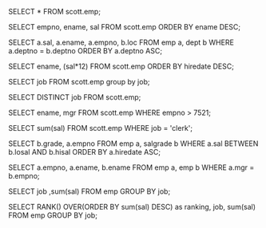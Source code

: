 SELECT *
  FROM scott.emp;
  
SELECT empno, ename, sal
  FROM scott.emp
       ORDER BY ename DESC;
       
SELECT a.sal, a.ename, a.empno, b.loc
  FROM emp a, dept b
 WHERE a.deptno = b.deptno
	   ORDER BY a.deptno ASC;
       
SELECT ename, (sal*12)
  FROM scott.emp
       ORDER BY hiredate DESC;

SELECT job
  FROM scott.emp
	   group by job;
       
SELECT DISTINCT job
  FROM scott.emp;
       
SELECT ename, mgr
  FROM scott.emp
 WHERE empno > 7521;
 
SELECT sum(sal)
  FROM scott.emp
 WHERE job = 'clerk';
 
SELECT b.grade, a.empno 
  FROM emp a, salgrade b
 WHERE a.sal
	   BETWEEN b.losal
                   AND b.hisal
       ORDER BY a.hiredate ASC;
       
SELECT a.empno, a.ename, b.ename
  FROM emp a, emp b
 WHERE a.mgr = b.empno;
 
SELECT job ,sum(sal)
  FROM emp
	   GROUP BY job;
       
SELECT RANK() OVER(ORDER BY sum(sal) DESC) as ranking, job, sum(sal)
  FROM emp
	   GROUP BY job;